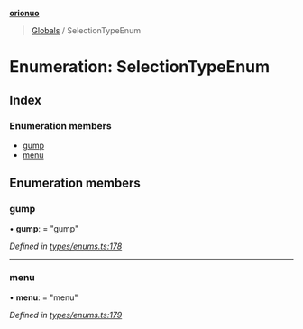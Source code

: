 **[orionuo](../README.md)**

> [Globals](../globals.md) / SelectionTypeEnum

# Enumeration: SelectionTypeEnum

## Index

### Enumeration members

* [gump](selectiontypeenum.md#gump)
* [menu](selectiontypeenum.md#menu)

## Enumeration members

### gump

•  **gump**:  = "gump"

*Defined in [types/enums.ts:178](https://github.com/msviha/orionuo/blob/c96a2eb/src/types/enums.ts#L178)*

___

### menu

•  **menu**:  = "menu"

*Defined in [types/enums.ts:179](https://github.com/msviha/orionuo/blob/c96a2eb/src/types/enums.ts#L179)*
